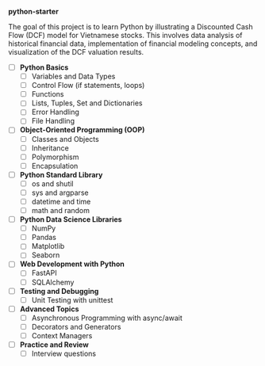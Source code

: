 **python-starter**

The goal of this project is to learn Python by illustrating a Discounted Cash Flow (DCF) model for Vietnamese
stocks. This involves data analysis of historical financial data, implementation of financial modeling concepts, and
visualization of the DCF valuation results.

- [ ] **Python Basics**
    - [ ] Variables and Data Types
    - [ ] Control Flow (if statements, loops)
    - [ ] Functions
    - [ ] Lists, Tuples, Set and Dictionaries
    - [ ] Error Handling
    - [ ] File Handling
- [ ] **Object-Oriented Programming (OOP)**
    - [ ] Classes and Objects
    - [ ] Inheritance
    - [ ] Polymorphism
    - [ ] Encapsulation
- [ ] **Python Standard Library**
    - [ ] os and shutil
    - [ ] sys and argparse
    - [ ] datetime and time
    - [ ] math and random
- [ ] **Python Data Science Libraries**
    - [ ] NumPy
    - [ ] Pandas
    - [ ] Matplotlib
    - [ ] Seaborn
- [ ] **Web Development with Python**
    - [ ] FastAPI
    - [ ] SQLAlchemy
- [ ] **Testing and Debugging**
    - [ ] Unit Testing with unittest
- [ ] **Advanced Topics**
    - [ ] Asynchronous Programming with async/await
    - [ ] Decorators and Generators
    - [ ] Context Managers

- [ ] **Practice and Review**
    - [ ] Interview questions
